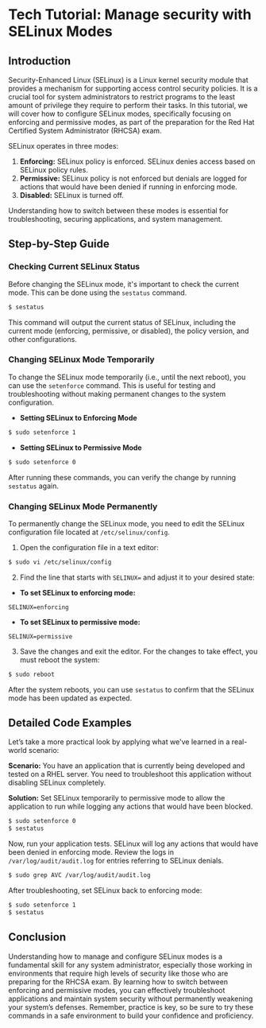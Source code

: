 # Tech Tutorial: Manage security with SELinux Modes

## Introduction

Security-Enhanced Linux (SELinux) is a Linux kernel security module that provides a mechanism for supporting access control security policies. It is a crucial tool for system administrators to restrict programs to the least amount of privilege they require to perform their tasks. In this tutorial, we will cover how to configure SELinux modes, specifically focusing on enforcing and permissive modes, as part of the preparation for the Red Hat Certified System Administrator (RHCSA) exam.

SELinux operates in three modes:
1. **Enforcing:** SELinux policy is enforced. SELinux denies access based on SELinux policy rules.
2. **Permissive:** SELinux policy is not enforced but denials are logged for actions that would have been denied if running in enforcing mode.
3. **Disabled:** SELinux is turned off.

Understanding how to switch between these modes is essential for troubleshooting, securing applications, and system management.

## Step-by-Step Guide

### Checking Current SELinux Status

Before changing the SELinux mode, it's important to check the current mode. This can be done using the `sestatus` command.

```bash
$ sestatus
```

This command will output the current status of SELinux, including the current mode (enforcing, permissive, or disabled), the policy version, and other configurations.

### Changing SELinux Mode Temporarily

To change the SELinux mode temporarily (i.e., until the next reboot), you can use the `setenforce` command. This is useful for testing and troubleshooting without making permanent changes to the system configuration.

- **Setting SELinux to Enforcing Mode**

```bash
$ sudo setenforce 1
```

- **Setting SELinux to Permissive Mode**

```bash
$ sudo setenforce 0
```

After running these commands, you can verify the change by running `sestatus` again.

### Changing SELinux Mode Permanently

To permanently change the SELinux mode, you need to edit the SELinux configuration file located at `/etc/selinux/config`.

1. Open the configuration file in a text editor:

```bash
$ sudo vi /etc/selinux/config
```

2. Find the line that starts with `SELINUX=` and adjust it to your desired state:

- **To set SELinux to enforcing mode:**

```plaintext
SELINUX=enforcing
```

- **To set SELinux to permissive mode:**

```plaintext
SELINUX=permissive
```

3. Save the changes and exit the editor. For the changes to take effect, you must reboot the system:

```bash
$ sudo reboot
```

After the system reboots, you can use `sestatus` to confirm that the SELinux mode has been updated as expected.

## Detailed Code Examples

Let’s take a more practical look by applying what we've learned in a real-world scenario:

**Scenario:** You have an application that is currently being developed and tested on a RHEL server. You need to troubleshoot this application without disabling SELinux completely.

**Solution:** Set SELinux temporarily to permissive mode to allow the application to run while logging any actions that would have been blocked.

```bash
$ sudo setenforce 0
$ sestatus
```

Now, run your application tests. SELinux will log any actions that would have been denied in enforcing mode. Review the logs in `/var/log/audit/audit.log` for entries referring to SELinux denials.

```bash
$ sudo grep AVC /var/log/audit/audit.log
```

After troubleshooting, set SELinux back to enforcing mode:

```bash
$ sudo setenforce 1
$ sestatus
```

## Conclusion

Understanding how to manage and configure SELinux modes is a fundamental skill for any system administrator, especially those working in environments that require high levels of security like those who are preparing for the RHCSA exam. By learning how to switch between enforcing and permissive modes, you can effectively troubleshoot applications and maintain system security without permanently weakening your system’s defenses. Remember, practice is key, so be sure to try these commands in a safe environment to build your confidence and proficiency.